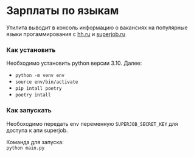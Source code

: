 # Зарплаты по языкам
Утилита выводит в консоль информацию о вакансиях на популярные языки прогаммирования с [hh.ru](https://hh.ru/) и [superjob.ru](https://www.superjob.ru/)

### Как установить

Необходимо установить python версии 3.10. Далее:
* ```python -m venv env```
* ```source env/bin/activate```
* ```pip intall poetry```
* ```poetry intall```

### Как запускать
Необоходимо передать env переменную ```SUPERJOB_SECRET_KEY``` для доступа к апи superjob.

Команда для запуска: <br>
```python main.py```
